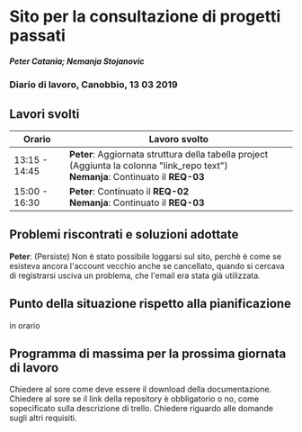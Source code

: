 # Sito per la consultazione di progetti passati  
##### Peter Catania; Nemanja Stojanovic
### Diario di lavoro, Canobbio, 13 03 2019

## Lavori svolti


|Orario        |Lavoro svolto                 |
|--------------|------------------------------|
| 13:15 - 14:45 | **Peter**: Aggiornata struttura della tabella project (Aggiunta la colonna "link_repo text") <br>**Nemanja**: Continuato il **REQ-03**|
| 15:00 - 16:30 | **Peter**: Continuato il **REQ-02** <br>**Nemanja**: Continuato il **REQ-03** |


##  Problemi riscontrati e soluzioni adottate
**Peter**: (Persiste) Non è stato possibile loggarsi sul sito, perchè è come se esisteva ancora l'account vecchio anche se cancellato, quando si cercava di registrarsi usciva un problema, che l'email era stata già utilizzata.

##  Punto della situazione rispetto alla pianificazione
in orario

## Programma di massima per la prossima giornata di lavoro
Chiedere al sore come deve essere il download della documentazione.<br>
Chiedere al sore se il link della repository è obbligatorio o no, come sopecificato sulla descrizione di trello.
Chiedere riguardo alle domande sugli altri requisiti.
